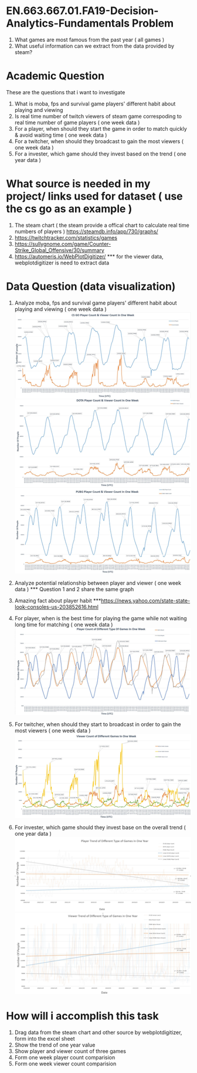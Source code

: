# EN.663.667.01.FA19-Decision-Analytics-Fundamentals Problem 
1. What games are most famous from the past year ( all games ) 
2. What useful information can we extract from the data provided by steam? 

# Academic Question
These are the questions that i want to investigate
1. What is moba, fps and survival game players' different habit about playing and viewing
2. Is real time number of twitch viewers of steam game correspoding to real time number of game players ( one week data )
3. For a player, when should they start the game in order to match quickly & avoid waiting time ( one week data )
4. For a twitcher, when should they broadcast to gain the most viewers ( one week data )
5. For a invester, which game should they invest based on the trend ( one year data )

# What source is needed in my project/ links used for dataset ( use the cs go as an example )
1. The steam chart ( the steam provide a offical chart to calculate real time numbers of players ) 
   https://steamdb.info/app/730/graphs/
2. https://twitchtracker.com/statistics/games
3. https://sullygnome.com/game/Counter-Strike_Global_Offensive/30/summary
4. https://automeris.io/WebPlotDigitizer/
*** for the viewer data, webplotdigitizer is need to extract data

# Data Question (data visualization) 
1. Analyze moba, fps and survival game players' different habit about playing and viewing ( one week data )
![Alt text](https://github.com/ZIHAOLU1289/EN.663.667.01.FA19-Decision-Analytics-Fundamentals/blob/master/CS%20GO%20PV%20COUNT%20ONE%20WEEK.JPG)
![Alt text](https://github.com/ZIHAOLU1289/EN.663.667.01.FA19-Decision-Analytics-Fundamentals/blob/master/DOTA%20PV%20COUNT%20ONE%20WEEK.JPG)
![Alt text](https://github.com/ZIHAOLU1289/EN.663.667.01.FA19-Decision-Analytics-Fundamentals/blob/master/PUBG%20PV%20COUNT%20ONE%20WEEK.JPG)

2. Analyze potential relationship between player and viewer ( one week data )
*** Question 1 and 2 share the same graph 

3. Amazing fact about player habit 
***https://news.yahoo.com/state-state-look-consoles-us-203852616.html

4. For player, when is the best time for playing the game while not waiting long time for matching  ( one week data )
![Alt text](https://github.com/ZIHAOLU1289/EN.663.667.01.FA19-Decision-Analytics-Fundamentals/blob/master/PLAYER%20COUNT%20ONE%20WEEK.JPG)

5. For twitcher, when should they start to broadcast in order to gain the most viewers ( one week data )
![Alt text](https://github.com/ZIHAOLU1289/EN.663.667.01.FA19-Decision-Analytics-Fundamentals/blob/master/VIEWER%20COUNT%20ONE%20WEEK.JPG)

6. For invester, which game should they invest base on the overall trend ( one year data )
![Alt text](https://github.com/ZIHAOLU1289/EN.663.667.01.FA19-Decision-Analytics-Fundamentals/blob/master/PLAYER%20COUNT%20ONE%20YEAR.JPG)
![Alt text](https://github.com/ZIHAOLU1289/EN.663.667.01.FA19-Decision-Analytics-Fundamentals/blob/master/VIEWER%20COUNT%20ONE%20YEAR.JPG)

# How will i accomplish this task 
1. Drag data from the steam chart and other source by webplotdigitizer, form into the excel sheet
2. Show the trend of one year value
3. Show player and viewer count of three games 
4. Form one week player count comparision
5. Form one week viewer count comparision
